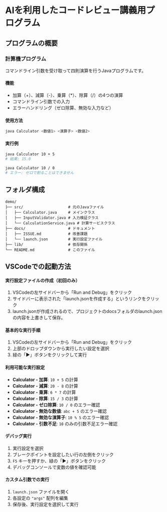 # AIを利用したコードレビュー講義用プログラム

## プログラムの概要

### 計算機プログラム
コマンドライン引数を受け取って四則演算を行うJavaプログラムです。

#### 機能
- 加算（+）、減算（-）、乗算（*）、除算（/）の4つの演算
- コマンドライン引数での入力
- エラーハンドリング（ゼロ除算、無効な入力など）

#### 使用方法
```bash
java Calculator <数値1> <演算子> <数値2>
```

#### 実行例
```bash
java Calculator 10 + 5
# 結果: 15.0

java Calculator 10 / 0
# エラー: ゼロで割ることはできません
```

## フォルダ構成

```
demo/
├── src/                    # 元のJavaファイル
│   ├── Calculator.java     # メインクラス
│   ├── InputValidator.java # 入力検証クラス
│   └── CalculationService.java # 計算サービスクラス
├── docs/                   # ドキュメント
│   ├── ISSUE.md            # 改善課題
│   └── launch.json         # 実行設定ファイル 
├── lib/                    # 依存関係
└── README.md               # このファイル
```

## VSCodeでの起動方法
#### 実行設定ファイルの作成（初回のみ）
1. VSCodeの左サイドバーから「Run and Debug」をクリック
2. サイドバーに表示された「launch.jsonを作成する」というリンクをクリック
3. launch.jsonが作成されるので、プロジェクトのdocsフォルダのlaunch.jsonの内容を上書きして保存。

#### 基本的な実行手順
1. VSCodeの左サイドバーから「Run and Debug」をクリック
2. 上部のドロップダウンから実行したい設定を選択
3. 緑の「▶️」ボタンをクリックして実行

#### 利用可能な実行設定
- **Calculator - 加算**: `10 + 5` の計算
- **Calculator - 減算**: `20 - 8` の計算
- **Calculator - 乗算**: `6 * 7` の計算
- **Calculator - 除算**: `15 / 3` の計算
- **Calculator - ゼロ除算**: `10 / 0` のエラー確認
- **Calculator - 無効な数値**: `abc + 5` のエラー確認
- **Calculator - 無効な演算子**: `10 % 5` のエラー確認
- **Calculator - 引数不足**: `10` のみの引数不足エラー確認

#### デバッグ実行
1. 実行設定を選択
2. ブレークポイントを設定したい行の左側をクリック
3. `F5` キーを押すか、緑の「▶️」ボタンをクリック
4. デバッグコンソールで変数の値を確認可能

#### カスタム引数での実行
1. `launch.json` ファイルを開く
2. 各設定の `"args"` 配列を編集
3. 保存後、実行設定を選択して実行
